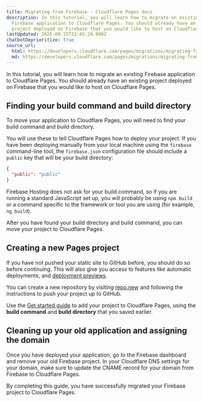 ```yaml
---
title: Migrating from Firebase · Cloudflare Pages docs
description: In this tutorial, you will learn how to migrate an existing
  Firebase application to Cloudflare Pages. You should already have an existing
  project deployed on Firebase that you would like to host on Cloudflare Pages.
lastUpdated: 2025-09-15T21:45:20.000Z
chatbotDeprioritize: true
source_url:
  html: https://developers.cloudflare.com/pages/migrations/migrating-from-firebase/
  md: https://developers.cloudflare.com/pages/migrations/migrating-from-firebase/index.md
---
```


In this tutorial, you will learn how to migrate an existing Firebase application to Cloudflare Pages. You should already have an existing project deployed on Firebase that you would like to host on Cloudflare Pages.

## Finding your build command and build directory

To move your application to Cloudflare Pages, you will need to find your build command and build directory.

You will use these to tell Cloudflare Pages how to deploy your project. If you have been deploying manually from your local machine using the `firebase` command-line tool, the `firebase.json` configuration file should include a `public` key that will be your build directory:

```json
{
  "public": "public"
}
```

Firebase Hosting does not ask for your build command, so if you are running a standard JavaScript set up, you will probably be using `npm build` or a command specific to the framework or tool you are using (for example, `ng build`).

After you have found your build directory and build command, you can move your project to Cloudflare Pages.

## Creating a new Pages project

If you have not pushed your static site to GitHub before, you should do so before continuing. This will also give you access to features like automatic deployments, and [deployment previews](https://developers.cloudflare.com/pages/configuration/preview-deployments/).

You can create a new repository by visiting [repo.new](https://repo.new) and following the instructions to push your project up to GitHub.

Use the [Get started guide](https://developers.cloudflare.com/pages/get-started/) to add your project to Cloudflare Pages, using the **build command** and **build directory** that you saved earlier.

## Cleaning up your old application and assigning the domain

Once you have deployed your application, go to the Firebase dashboard and remove your old Firebase project. In your Cloudflare DNS settings for your domain, make sure to update the CNAME record for your domain from Firebase to Cloudflare Pages.

By completing this guide, you have successfully migrated your Firebase project to Cloudflare Pages.
